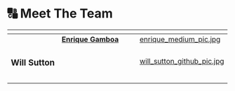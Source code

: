 # 🔠 Meet The Team



<table data-card-size="large" data-view="cards"><thead><tr><th></th><th></th><th></th><th data-type="files"></th><th data-hidden data-card-cover data-type="files"></th></tr></thead><tbody><tr><td></td><td><a href="https://app.gitbook.com/u/KlFfQPE6wWM4tAffMfzQWSquCZZ2"><strong>Enrique Gamboa</strong></a></td><td></td><td></td><td><a href=".gitbook/assets/enrique_medium_pic.jpg">enrique_medium_pic.jpg</a></td></tr><tr><td><h3>Will Sutton </h3></td><td></td><td><h3></h3></td><td></td><td><a href=".gitbook/assets/will_sutton_github_pic.jpg">will_sutton_github_pic.jpg</a></td></tr><tr><td></td><td></td><td></td><td></td><td></td></tr><tr><td></td><td></td><td></td><td></td><td></td></tr></tbody></table>
